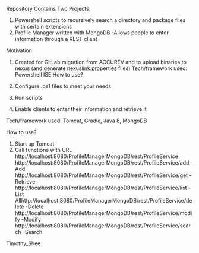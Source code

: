 Repository Contains Two Projects
1. Powershell scripts to recursively search a directory and package files with certain extensions
2. Profile Manager written with MongoDB
-Allows people to enter information through a REST client

Motivation
1. Created for GitLab migration from ACCUREV and to upload binaries to nexus (and generate nexuslink.properties files)
Tech/framework used:  Powershell ISE
How to use?
1. Configure .ps1 files to meet your needs
2. Run scripts


2. Enable clients to enter their information and retrieve it

Tech/framework used:   Tomcat, Gradle, Java 8, MongoDB

How to use?
1. Start up Tomcat
2. Call functions with URL http://localhost:8080/ProfileManagerMongoDB/rest/ProfileService
   http://localhost:8080/ProfileManagerMongoDB/rest/ProfileService/add
  -Add http://localhost:8080/ProfileManagerMongoDB/rest/ProfileService/get
  -Retrieve http://localhost:8080/ProfileManagerMongoDB/rest/ProfileService/list
  -List Allhttp://localhost:8080/ProfileManagerMongoDB/rest/ProfileService/delete
  -Delete  http://localhost:8080/ProfileManagerMongoDB/rest/ProfileService/modify
  -Modify http://localhost:8080/ProfileManagerMongoDB/rest/ProfileService/search
  -Search
  




Timothy_Shee
